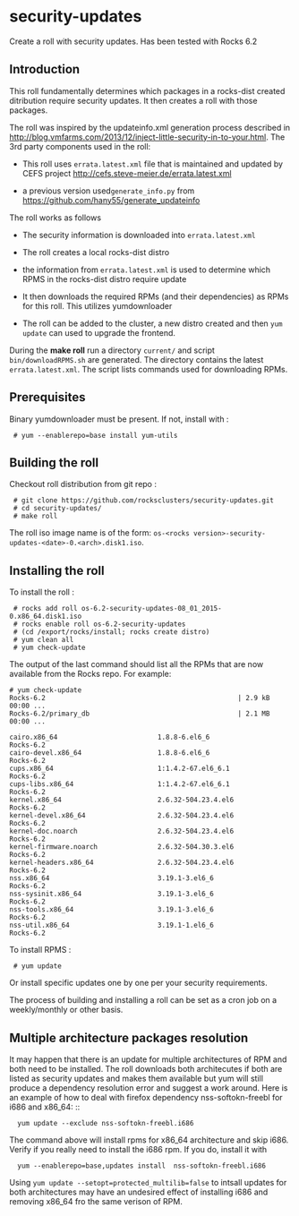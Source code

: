 security-updates
================

Create a roll with security updates.  Has been tested with Rocks 6.2 

Introduction
--------------
This roll fundamentally determines which packages in a rocks-dist created 
ditribution require security updates. It then creates a roll with those
packages.

The roll was inspired by the updateinfo.xml generation process described in
http://blog.vmfarms.com/2013/12/inject-little-security-in-to-your.html.
The 3rd party components used in the roll:
 

+ This roll uses ``errata.latest.xml`` file that is maintained and updated 
  by CEFS project http://cefs.steve-meier.de/errata.latest.xml

+ a previous version used``generate_info.py`` from https://github.com/hany55/generate_updateinfo

The roll works as follows

+ The security information is downloaded into ``errata.latest.xml`` 

+ The roll creates a local rocks-dist distro

+ the information from ``errata.latest.xml`` is used to determine which RPMS in the rocks-dist distro require update

+ It then downloads the required RPMs (and their dependencies) as RPMs
for this roll. This utilizes yumdownloader

+ The roll can be added to the cluster, a new distro created and then 
``yum update`` can used to upgrade the frontend.  

During the **make roll** run a directory ``current/``  and script ``bin/downloadRPMS.sh`` are generated.
The directory contains the latest ``errata.latest.xml``.
The script lists commands used for downloading RPMs. 


Prerequisites
--------------

Binary yumdownloader must be present. If not, install with :

     # yum --enablerepo=base install yum-utils

Building the roll
-----------------

Checkout roll distribution from git repo :

     # git clone https://github.com/rocksclusters/security-updates.git  
     # cd security-updates/  
     # make roll

The roll iso image name is of the form: ``os-<rocks version>-security-updates-<date>-0.<arch>.disk1.iso``. 

Installing the roll
---------------------

To install the roll :  

     # rocks add roll os-6.2-security-updates-08_01_2015-0.x86_64.disk1.iso
     # rocks enable roll os-6.2-security-updates 
     # (cd /export/rocks/install; rocks create distro)  
     # yum clean all  
     # yum check-update  

The output of the last command should list all the RPMs that are now available from the Rocks repo.
For example:   

    # yum check-update
    Rocks-6.2                                                | 2.9 kB     00:00 ...
    Rocks-6.2/primary_db                                     | 2.1 MB     00:00 ...
    
    cairo.x86_64                         1.8.8-6.el6_6                     Rocks-6.2
    cairo-devel.x86_64                   1.8.8-6.el6_6                     Rocks-6.2
    cups.x86_64                          1:1.4.2-67.el6_6.1                Rocks-6.2
    cups-libs.x86_64                     1:1.4.2-67.el6_6.1                Rocks-6.2
    kernel.x86_64                        2.6.32-504.23.4.el6               Rocks-6.2
    kernel-devel.x86_64                  2.6.32-504.23.4.el6               Rocks-6.2
    kernel-doc.noarch                    2.6.32-504.23.4.el6               Rocks-6.2
    kernel-firmware.noarch               2.6.32-504.30.3.el6               Rocks-6.2
    kernel-headers.x86_64                2.6.32-504.23.4.el6               Rocks-6.2
    nss.x86_64                           3.19.1-3.el6_6                    Rocks-6.2
    nss-sysinit.x86_64                   3.19.1-3.el6_6                    Rocks-6.2
    nss-tools.x86_64                     3.19.1-3.el6_6                    Rocks-6.2
    nss-util.x86_64                      3.19.1-1.el6_6                    Rocks-6.2
     
To install RPMS :

     # yum update  

Or install specific updates one by one per your security requirements.

The process of building and installing a roll  can be set as a cron job on a weekly/monthly
or other basis. 

Multiple architecture packages resolution
------------------------------------------

It may happen that there is an update for multiple architectures of RPM and both
need to be installed. The roll downloads both architecutes if both are listed as security updates
and makes them available but yum will still produce a dependency resolution error and suggest a work around. 
Here is an example of how to deal with firefox dependency nss-softokn-freebl for i686 and x86_64: ::

      yum update --exclude nss-softokn-freebl.i686

The command above will install rpms for x86_64 architecture and skip i686. Verify if you really need to install 
the i686 rpm. If you do, install it with 

      yum --enablerepo=base,updates install  nss-softokn-freebl.i686

Using ``yum update --setopt=protected_multilib=false`` to intsall updates for both architectures may have an undesired
effect of installing i686 and removing x86_64 fro the same verison of RPM. 

 

